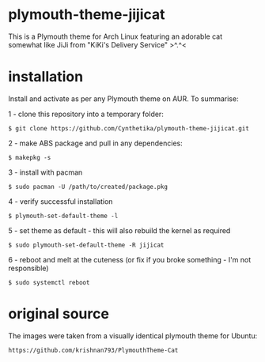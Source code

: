 
# plymouth-theme-jijicat

This is a Plymouth theme for Arch Linux featuring an adorable cat somewhat like JiJi from "KiKi's Delivery Service" >^.^<

# installation

Install and activate as per any Plymouth theme on AUR. To summarise:

1 - clone this repository into a temporary folder:

    $ git clone https://github.com/Cynthetika/plymouth-theme-jijicat.git
    
2 - make ABS package and pull in any dependencies:

    $ makepkg -s

3 - install with pacman

    $ sudo pacman -U /path/to/created/package.pkg

4 - verify successful installation

    $ plymouth-set-default-theme -l

5 - set theme as default - this will also rebuild the kernel as required

    $ sudo plymouth-set-default-theme -R jijicat

6 - reboot and melt at the cuteness (or fix if you broke something - I'm not responsible)

    $ sudo systemctl reboot


# original source

The images were taken from a visually identical plymouth theme for Ubuntu:

    https://github.com/krishnan793/PlymouthTheme-Cat
